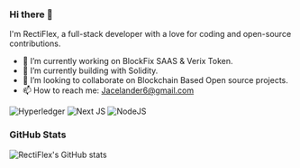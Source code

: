 ### Hi there 👋

I'm RectiFlex, a full-stack developer with a love for coding and open-source contributions.

- 🔭 I’m currently working on BlockFix SAAS & Verix Token.
- 🌱 I’m currently building with Solidity.
- 👯 I’m looking to collaborate on Blockchain Based Open source projects.
- 📫 How to reach me: Jacelander6@gmail.com

![Hyperledger](https://img.shields.io/badge/hyperledger-2F3134?style=for-the-badge&logo=hyperledger&logoColor=white) ![Next JS](https://img.shields.io/badge/Next-black?style=for-the-badge&logo=next.js&logoColor=white) ![NodeJS](https://img.shields.io/badge/node.js-6DA55F?style=for-the-badge&logo=node.js&logoColor=white)

### GitHub Stats

![RectiFlex's GitHub stats](https://github-readme-stats.vercel.app/api?username=RectiFlex&show_icons=true&theme=radical)
